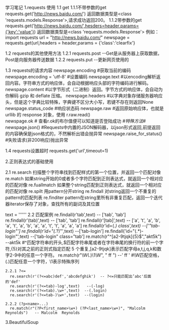 学习笔记
1.requests 使用
 1.1 get 
   1.1.1不带参数的get   requests.get('http://news.baidu.com/') 返回数据类型是<class 'requests.models.Response'>,请求成功返回200。
   1.1.2带参数的get    requests.get('http://news.baidu.com/',hesders=header,params={'key':'value'}) 返回数据类型是<class 'requests.models.Response'>
   例如：
    import requests
    url = "http://news.baidu.com/"
    newspage = requests.get(url,headers = header,params = {'class':'clearfix'}
    
 1.2 requests的其他使用方法
   1.2.1 requests.post --Get是从服务器上获取数据，Post是向服务器传送数据
   1.2.2 requests.put  --更新网页使用的
    
  1.3 requests的请求内容 
    newspage.encoding                       #获取当前的编码
    newspage.encoding = 'utf-8'             #设置编码
    newspage.text                           #以encoding解析返回内容。字符串方式的响应体，会自动根据响应头部的字符编码进行解码。
    newspage.content                        #以字节形式（二进制）返回。字节方式的响应体，会自动为你解码 gzip 和 deflate 压缩。
    newspage.headers                        #以字典对象存储服务器响应头，但是这个字典比较特殊，字典键不区分大小写，若键不存在则返回None
    newspage.status_code                     #响应状态码
    newspage.raw                             #返回原始响应体，也就是 urllib 的 response 对象，使用 r.raw.read()   
    newspage.ok                              # 查看r.ok的布尔值便可以知道是否登陆成功
     #*特殊方法*#
    newspage.json()                         #Requests中内置的JSON解码器，以json形式返回,前提返回的内容确保是json格式的，不然解析出错会抛异常
    newspage.raise_for_status()             #失败请求(非200响应)抛出异常
    
   1.4 requests设置超时
    requests.get('url',timeout=1)  

2.正则表达式的基础使用

  2.1 re.search       扫描整个字符串找到匹配样式的第一个位置，并返回一个匹配对像
      re.match        如果string开始的0或者多个字符匹配到正则表达式，就返回一个相对应的匹配对像
      re.fuallmatch   如果整个string匹配到正则表达式，就返回一个相对应的匹配对像
      re.spilt        用pattern分开string
      re.findall      对string返回一个不重复的pattern的匹配列表
      re.finditer     pattern在string里所有非重复匹配，返回一个迭代器iterator保存了对象，查找所有的副词及其位置
      
text = '''<a id="tab-login" class="tab-login" href="javascript:void(0);" onclick="return false" mon="m=53&a=3"></a>'''
  2.2 匹配案例
      re.findall(r'tab',text)               -- ['tab', 'tab']
      re.findall(r'(tab)',text)             -- ['tab', 'tab']
      re.findall(r'[tab]',text)             -- ['a', 't', 'a', 'b', 'a', 't', 'a', 'b', 'a', 'a', 't', 't', 'a', 'a', 'a']
      re.findall(r'id=(.*) class',text)     --['"tab-login"']
      re.findall(r'id="(.*?)"',text)        --['tab-login']
      re.findall('id="(.*)-login"',text)    --['tab-login" class="tab']
      re.match(r"^[a2-9tjqk]{5}$","akt5k")  --akt5k #^匹配字符串的开头,$匹配字符串尾或者在字符串尾的换行符的前一个字符,{5}对其之前的正则式指定匹配 5 个重复,[a2-9tjqk]表示匹配字母a,t,j,q,k和数字2-9中的任意一个字符。
      re.match(r"\W(.)\1\W", " ff ")        --'  ff  ' #\W匹配空格，(.)匹配任意一个字符，\1表示特殊序列
      
      
    2.2.1 ?<=
      re.search(r'(?<=abc)def','abcdefghik')  -- ?<=只能匹配出’abc'后面的'def' 
      re.search(r'(?<=tab)-log',text)   --(-log)
      re.search(r'(?<=tab).\w+',text)  --(.login)
      re.search(r'(?<=tab-)\w+',text)  --(login)
      
    2.2.2 (?p<name>...)
      re.match(r"(?P<first_name>\w+) (?P<last_name>\w+)", "Malcolm Reynolds")   -- Malcolm  Reynolds
      
      
3.BeautifulSoup

      
        
